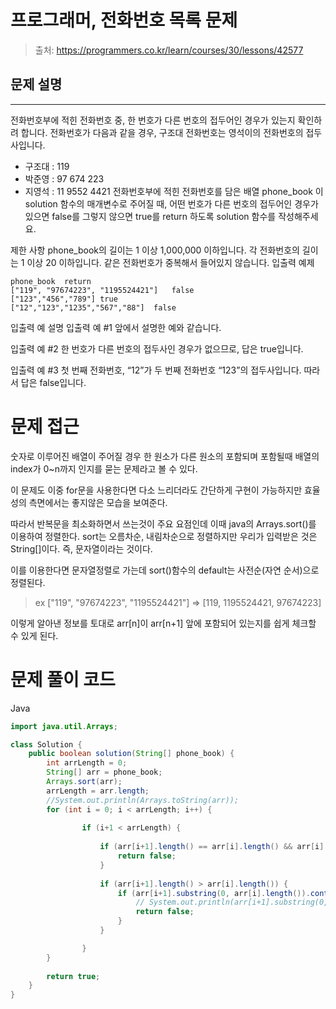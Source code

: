 # 프로그래머, 전화번호 목록 문제

> 출처: https://programmers.co.kr/learn/courses/30/lessons/42577
> 
## 문제 설명

---

전화번호부에 적힌 전화번호 중, 한 번호가 다른 번호의 접두어인 경우가 있는지 확인하려 합니다.
전화번호가 다음과 같을 경우, 구조대 전화번호는 영석이의 전화번호의 접두사입니다.

- 구조대 : 119
- 박준영 : 97 674 223
- 지영석 : 11 9552 4421
전화번호부에 적힌 전화번호를 담은 배열 phone_book 이 solution 함수의 매개변수로 주어질 때, 어떤 번호가 다른 번호의 접두어인 경우가 있으면 false를 그렇지 않으면 true를 return 하도록 solution 함수를 작성해주세요.

제한 사항
phone_book의 길이는 1 이상 1,000,000 이하입니다.
각 전화번호의 길이는 1 이상 20 이하입니다.
같은 전화번호가 중복해서 들어있지 않습니다.
입출력 예제
```
phone_book	return
["119", "97674223", "1195524421"]	false
["123","456","789"]	true
["12","123","1235","567","88"]	false
```
입출력 예 설명
입출력 예 #1
앞에서 설명한 예와 같습니다.

입출력 예 #2
한 번호가 다른 번호의 접두사인 경우가 없으므로, 답은 true입니다.

입출력 예 #3
첫 번째 전화번호, “12”가 두 번째 전화번호 “123”의 접두사입니다. 따라서 답은 false입니다.

# 문제 접근

숫자로 이루어진 배열이 주어질 경우 한 원소가 다른 원소의 포함되며 포함될때 배열의 index가 0~n까지 인지를 묻는 문제라고 볼 수 있다.

이 문제도 이중 for문을 사용한다면 다소 느리더라도 간단하게 구현이 가능하지만 효율성의 측면에서는 좋지않은 모습을 보여준다.

따라서 반복문을 최소화하면서 쓰는것이 주요 요점인데 이때 java의 Arrays.sort()를 이용하여 정렬한다. sort는 오름차순, 내림차순으로 정렬하지만 우리가 입력받은 것은 String[]이다. 즉, 문자열이라는 것이다.

이를 이용한다면 문자열정렬로 가는데 sort()함수의 default는 사전순(자연 순서)으로 정렬된다. 

> ex 	["119", "97674223", "1195524421"] => 	[119, 1195524421, 97674223]

이렇게 알아낸 정보를 토대로 arr[n]이 arr[n+1] 앞에 포함되어 있는지를 쉽게 체크할 수 있게 된다.


# 문제 풀이 코드

Java

```java
import java.util.Arrays;

class Solution {
    public boolean solution(String[] phone_book) {
        int arrLength = 0;
        String[] arr = phone_book;
        Arrays.sort(arr);
        arrLength = arr.length;
        //System.out.println(Arrays.toString(arr));
        for (int i = 0; i < arrLength; i++) {
            
                if (i+1 < arrLength) {
                    
                    if (arr[i+1].length() == arr[i].length() && arr[i] == arr[i+1]) {
                        return false;
                    }
                    
                    if (arr[i+1].length() > arr[i].length()) {
                        if (arr[i+1].substring(0, arr[i].length()).contains(arr[i])) {
                            // System.out.println(arr[i+1].substring(0, arr[i].length()));
                            return false;
                        }
                    }  

                }
        }
        
        return true;
    }
}
```

